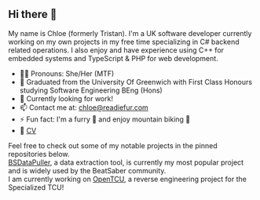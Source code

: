## Hi there 👋
My name is Chloe (formerly Tristan). I'm a UK software developer currently working on my own projects in my free time specializing in C# backend related operations. I also enjoy and have experience using C++ for embedded systems and TypeScript & PHP for web development.  

- 🏳️‍⚧️ Pronouns: She/Her (MTF)
- 🏫 Graduated from the University Of Greenwich with First Class Honours studying Software Engineering BEng (Hons)
- 💼 Currently looking for work!
- 📫 Contact me at: [chloe@readiefur.com](mailto:chloe@readiefur.com)
- ⚡ Fun fact: I'm a furry 🦌 and enjoy mountain biking 🚵
- 📝 [CV](https://nextcloud.readiefur.com/index.php/s/ReadCV)

Feel free to check out some of my notable projects in the pinned repositories below.  
[BSDataPuller](https://github.com/ReadieFur/BSDataPuller), a data extraction tool, is currently my most popular project and is widely used by the BeatSaber community.  
I am currently working on [OpenTCU](https://github.com/ReadieFur/OpenTCU), a reverse engineering project for the Specialized TCU!
